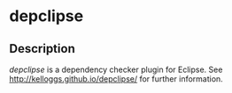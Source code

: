 depclipse
=========

Description
-----------

*depclipse* is a dependency checker plugin for Eclipse. See http://kelloggs.github.io/depclipse/ for further information.

